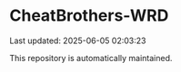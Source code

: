 # CheatBrothers-WRD

Last updated: 2025-06-05 02:03:23

This repository is automatically maintained.
